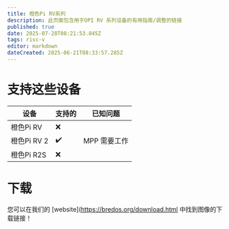 ```yaml
---
title: 橙色Pi RV系列
description: 此页面包含用于OPI RV 系列设备的有用指南/调整的链接
published: true
date: 2025-07-28T08:21:53.845Z
tags: risc-v
editor: markdown
dateCreated: 2025-06-21T08:33:57.285Z
---
```


# 支持这些设备

| 设备        | 支持的 | 已知问题     |
| --------- | --- | -------- |
| 橙色Pi RV   | ❌   |          |
| 橙色Pi RV 2 | ✔️  | MPP 需要工作 |
| 橙色Pi R2S  | ❌   |          |

# 下载

您可以在我们的 [website](https://bredos.org/download.html 中找到图像的下载链接！